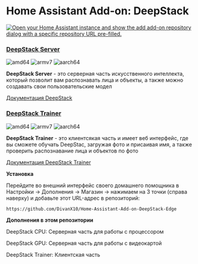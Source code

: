 # Home Assistant Add-on: DeepStack

[![Open your Home Assistant instance and show the add add-on repository dialog with a specific repository URL pre-filled.](https://my.home-assistant.io/badges/supervisor_add_addon_repository.svg)](https://my.home-assistant.io/redirect/supervisor_add_addon_repository/?repository_url=https%3A%2F%2Fgithub.com%FDivanX10%2Home-Assistant-Add-on-Deepstack)

### [DeepStack Server](https://registry.hub.docker.com/r/deepquestai/deepstack/)

![amd64][amd64-shield] ![armv7][armv7-shield] ![aarch64][aarch64-shield]


[aarch64-shield]: https://img.shields.io/badge/aarch64-yes-green.svg
[amd64-shield]: https://img.shields.io/badge/amd64-yes-green.svg
[armhf-shield]: https://img.shields.io/badge/armhf-yes-green.svg
[armv7-shield]: https://img.shields.io/badge/armv7-yes-green.svg
[i386-shield]: https://img.shields.io/badge/i386-yes-green.svg

**DeepStack Server** - это серверная часть искусственного интеллекта, который позволит вам распознавать лица и объекты, а также можно создавать свои пользовательские модел

[Документация DeepStack](https://docs.deepstack.cc/index.html#)


### [DeepStack Trainer](https://github.com/t0mer/deepstack-trainer)

![amd64][amd64-shield] ![armv7][armv7-shield] ![aarch64][aarch64-shield]


[aarch64-shield]: https://img.shields.io/badge/aarch64-yes-green.svg
[amd64-shield]: https://img.shields.io/badge/amd64-yes-green.svg
[armhf-shield]: https://img.shields.io/badge/armhf-yes-green.svg
[armv7-shield]: https://img.shields.io/badge/armv7-yes-green.svg
[i386-shield]: https://img.shields.io/badge/i386-yes-green.svg


**DeepStack Trainer** - это клиентсякая часть и имеет веб интерфейс, где вы сможете обучать DeepStac, загружая фото и присаивая имя, а также проверить распознавание лица и объектов по фото

[Документация DeepStack Trainer](https://github.com/t0mer/deepstack-trainer)


**Установка**

Перейдите во внешний интерфейс своего домашнего помощника в Настройки -> Дополнения -> Магазин -> нажимаем на 3 точки (справа наверху) и добавьте этот URL-адрес в репозиторий:

```
https://github.com/DivanX10/Home-Assistant-Add-on-DeepStack-Edge
```

**Дополнения в этом репозитории**

DeepStack CPU: Серверная часть для работы с процессором

DeepStack GPU: Серверная часть для работы с видеокартой

DeepStack Trainer: Клиентская часть
